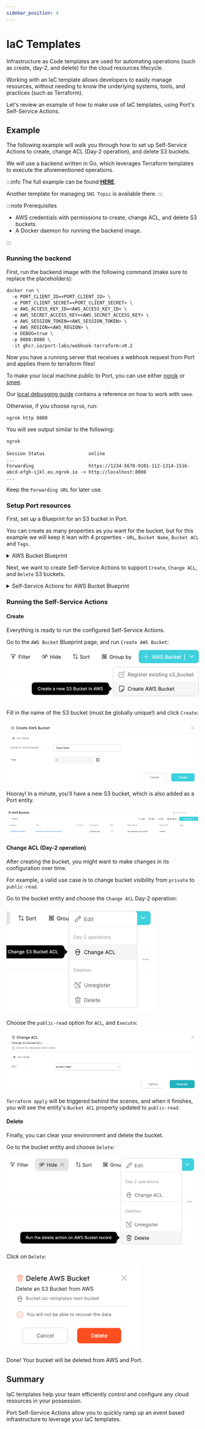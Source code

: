 ```yaml
---
sidebar_position: 4
---
```


# IaC Templates

Infrastructure as Code templates are used for automating operations (such as create, day-2, and delete) for the cloud resources lifecycle.

Working with an IaC template allows developers to easily manage resources, without needing to know the underlying systems, tools, and practices (such as Terraform).

Let's review an example of how to make use of IaC templates, using Port's Self-Service Actions.

## Example

The following example will walk you through how to set up Self-Service Actions to create, change ACL (Day-2 operation), and delete S3 buckets.

We will use a backend written in Go, which leverages Terraform templates to execute the aforementioned operations.

:::info
The full example can be found [**HERE**](https://github.com/port-labs/terraform-connector).

Another template for managing `SNS Topic` is available there.
:::

:::note Prerequisites

- AWS credentials with permissions to create, change ACL, and delete S3 buckets.
- A Docker daemon for running the backend image.

:::

### Running the backend

First, run the backend image with the following command (make sure to replace the placeholders):

```shell
docker run \
  -e PORT_CLIENT_ID=<PORT_CLIENT_ID> \
  -e PORT_CLIENT_SECRET=<PORT_CLIENT_SECRET> \
  -e AWS_ACCESS_KEY_ID=<AWS_ACCESS_KEY_ID> \
  -e AWS_SECRET_ACCESS_KEY=<AWS_SECRET_ACCESS_KEY> \
  -e AWS_SESSION_TOKEN=<AWS_SESSION_TOKEN> \
  -e AWS_REGION=<AWS_REGION> \
  -e DEBUG=true \
  -p 8080:8080 \
  -it ghcr.io/port-labs/webhook-terraform:v0.2
```

Now you have a running server that receives a webhook request from Port and applies them to terraform files!

To make your local machine public to Port, you can use either [ngrok](https://ngrok.com/download) or [smee](https://smee.io/).

Our [local debugging guide](../self-service-actions/webhook/local-debugging-webhook.md#creating-the-vm-create-action) contains a reference on how to work with `smee`.

Otherwise, if you choose `ngrok`, run:

```shell
ngrok http 8080
```

You will see output similar to the following:

```shell
ngrok

Session Status                online
...
Forwarding                    https://1234-5678-9101-112-1314-1516-abcd-efgh-ijkl.eu.ngrok.io -> http://localhost:8080
...
```

Keep the `Forwarding URL` for later use.

### Setup Port resources

First, set up a Blueprint for an S3 bucket in Port.

You can create as many properties as you want for the bucket, but for this example we will keep it lean with 4 properties - `URL`, `Bucket Name`, `Bucket ACL` and `Tags`.

<details>
<summary> AWS Bucket Blueprint </summary>

```json showLineNumbers
{
  "identifier": "s3_bucket",
  "title": "AWS Bucket",
  "icon": "Bucket",
  "schema": {
    "properties": {
      "url": {
        "type": "string",
        "title": "URL",
        "format": "url"
      },
      "bucket_name": {
        "type": "string",
        "title": "Bucket Name"
      },
      "bucket_acl": {
        "type": "string",
        "title": "Bucket ACL",
        "default": "private"
      },
      "tags": {
        "type": "object",
        "title": "Tags"
      }
    },
    "required": ["url", "bucket_name"]
  },
  "mirrorProperties": {},
  "formulaProperties": {},
  "calculationProperties": {},
  "relations": {}
}
```

</details>

Next, we want to create Self-Service Actions to support `Create`, `Change ACL`, and `Delete` S3 buckets.

<details>
<summary> Self-Service Actions for AWS Bucket Blueprint </summary>

Replace `<YOUR_WEBHOOK_URL>` with the URL you got earlier.

```json showLineNumbers
[
  {
    "identifier": "create_bucket",
    "title": "Create",
    "icon": "Bucket",
    "userInputs": {
      "properties": {
        "bucket_name": {
          "type": "string",
          "title": "Name for the S3 bucket"
        },
        "tags": {
          "type": "object",
          "title": "Tags",
          "default": {}
        }
      },
      "required": ["bucket_name"]
    },
    "invocationMethod": {
      "type": "WEBHOOK",
      "url": "<YOUR_WEBHOOK_URL>"
    },
    "trigger": "CREATE",
    "description": "Create a new S3 Bucket in AWS"
  },
  {
    "identifier": "change_acl",
    "title": "Change ACL",
    "icon": "Bucket",
    "userInputs": {
      "properties": {
        "bucket_acl": {
          "type": "string",
          "enum": ["private", "public-read"],
          "title": "ACL"
        }
      },
      "required": ["bucket_acl"]
    },
    "invocationMethod": {
      "type": "WEBHOOK",
      "url": "<YOUR_WEBHOOK_URL>"
    },
    "trigger": "DAY-2",
    "description": "Change S3 Bucket ACL"
  },
  {
    "identifier": "delete_bucket",
    "title": "Delete",
    "icon": "Bucket",
    "userInputs": {
      "properties": {},
      "required": []
    },
    "invocationMethod": {
      "type": "WEBHOOK",
      "url": "<YOUR_WEBHOOK_URL>"
    },
    "trigger": "DELETE",
    "description": "Delete an S3 Bucket from AWS"
  }
]
```

</details>

### Running the Self-Service Actions

#### Create

Everything is ready to run the configured Self-Service Actions.

Go to the `AWS Bucket` Blueprint page, and run `Create AWS Bucket`:
![create-bucket-button.png](../../static/img/complete-use-cases/iac-templates/create-bucket-button.png)

Fill in the name of the S3 bucket (must be globally unique!) and click `Create`:

![create-bucket-form.png](../../static/img/complete-use-cases/iac-templates/create-bucket-form.png)

Hooray! In a minute, you'll have a new S3 bucket, which is also added as a Port entity.

![created-bucket.png](../../static/img/complete-use-cases/iac-templates/created-bucket.png)

#### Change ACL (Day-2 operation)

After creating the bucket, you might want to make changes in its configuration over time.

For example, a valid use case is to change bucket visibility from `private` to `public-read`.

Go to the bucket entity and choose the `Change ACL` Day-2 operation:

![change-acl-button.png](../../static/img/complete-use-cases/iac-templates/change-acl-button.png)

Choose the `public-read` option for `ACL`, and `Execute`:

![change-acl-form.png](../../static/img/complete-use-cases/iac-templates/change-acl-form.png)

`Terraform apply` will be triggered behind the scenes, and when it finishes, you will see the entity's `Bucket ACL` property updated to `public-read`.

#### Delete

Finally, you can clear your environment and delete the bucket.

Go to the bucket entity and choose `Delete`:

![delete-bucket-button.png](../../static/img/complete-use-cases/iac-templates/delete-bucket-button.png)

Click on `Delete`:

![delete-bucket-modal.png](../../static/img/complete-use-cases/iac-templates/delete-bucket-modal.png)

Done! Your bucket will be deleted from AWS and Port.

## Summary

IaC templates help your team efficiently control and configure any cloud resources in your possession.

Port Self-Service Actions allow you to quickly ramp up an event based infrastructure to leverage your IaC templates.
